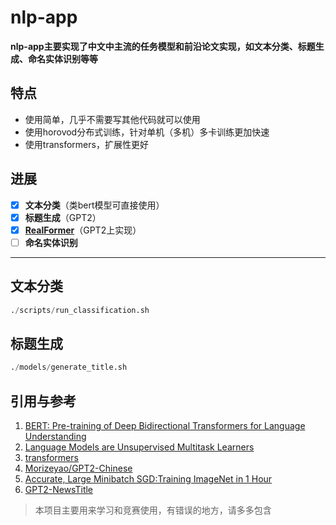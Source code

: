 # nlp-app

**nlp-app主要实现了中文中主流的任务模型和前沿论文实现，如文本分类、标题生成、命名实体识别等等**

## 特点
- 使用简单，几乎不需要写其他代码就可以使用
- 使用horovod分布式训练，针对单机（多机）多卡训练更加快速
- 使用transformers，扩展性更好

## 进展
- [x] **文本分类**（类bert模型可直接使用）
- [x] **标题生成**（GPT2）
- [x] [**RealFormer**](https://arxiv.org/abs/2012.11747 "RealFormer")（GPT2上实现）
- [ ] **命名实体识别**
----

## 文本分类
````python
./scripts/run_classification.sh
````
## 标题生成
```python
./models/generate_title.sh
```


## 引用与参考
1. [BERT: Pre-training of Deep Bidirectional Transformers for Language Understanding](https://github.com/google-research/bert "BERT: Pre-training of Deep Bidirectional Transformers for Language Understanding")
2. [Language Models are Unsupervised Multitask Learners](https://d4mucfpksywv.cloudfront.net/better-language-models/language-models.pdf "Language Models are Unsupervised Multitask Learners")
3. [transformers](https://github.com/huggingface/transformers "transformers")
4. [Morizeyao/GPT2-Chinese](https://github.com/Morizeyao/GPT2-Chinese.git "Morizeyao/GPT2-Chinese")
5. [Accurate, Large Minibatch SGD:Training ImageNet in 1 Hour](https://arxiv.org/pdf/1706.02677.pdf "Accurate, Large Minibatch SGD:Training ImageNet in 1 Hour")
6. [GPT2-NewsTitle](https://github.com/liucongg/GPT2-NewsTitle "GPT2-NewsTitle")

> 本项目主要用来学习和竞赛使用，有错误的地方，请多多包含